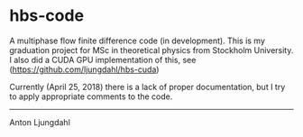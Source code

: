 # hbs-code
A multiphase flow finite difference code (in development).
This is my graduation project for MSc in theoretical physics from Stockholm University.
I also did a CUDA GPU implementation of this, see (https://github.com/ljungdahl/hbs-cuda)

Currently (April 25, 2018) there is a lack of proper documentation, but I try to apply appropriate comments to the code.


-----
Anton Ljungdahl
